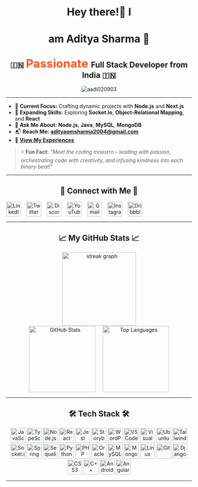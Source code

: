 <h1 align="center"> Hey there!👋 I </h1>
<h1 align="center">am Aditya Sharma 🖤</h1>
<h2 align="center">
🇮🇳 <span style="color:#ff5722; font-weight:bold; font-size: 1.5em;">
    <span class="typing" data-typed-items="Passionate, Innovative, Creative">Passionate</span>
  </span> Full Stack Developer from India 🇮🇳
</h2>

<p align="center" width="200"> <img src="https://komarev.com/ghpvc/?username=aadi020903&label=Profile%20views&color=0e75b6&style=flat" alt="aadi020903" /> </p>


---


- 🔭 **Current Focus:** Crafting dynamic projects with **Node.js** and **Next.js**
- 🌱 **Expanding Skills:** Exploring **Socket.io**, **Object-Relational Mapping**, and **React**
- 💬 **Ask Me About:** **Node.js**, **Java**, **MySQL**, **MongoDB**
- 📬 **Reach Me:** **adityaomsharma2004@gmail.com**
- 📃 [**View My Experiences**](https://drive.google.com/file/d/1mWdtiszO0h30UAPUVBjdUOleooPVms15/view?usp=drive_link)

> ⚡ **Fun Fact:** _"Meet the coding maestro – leading with passion, orchestrating code with creativity, and infusing kindness into each binary beat!"_


---

<h2 align="center">🚀 Connect with Me 🚀</h2>
<p align="center" style="display: flex; gap: 15px;">
  <a href="https://linkedin.com/in/your-linkedin" target="_blank"><img src="https://raw.githubusercontent.com/maurodesouza/profile-readme-generator/master/src/assets/icons/social/linkedin/default.svg" width="40" height="40" alt="LinkedIn"/></a>
  <a href="https://twitter.com/your-twitter" target="_blank"><img src="https://raw.githubusercontent.com/maurodesouza/profile-readme-generator/master/src/assets/icons/social/twitter/default.svg" width="40" height="40" alt="Twitter"/></a>
  <a href="https://discordapp.com/users/your-discord" target="_blank"><img src="https://raw.githubusercontent.com/maurodesouza/profile-readme-generator/master/src/assets/icons/social/discord/default.svg" width="40" height="40" alt="Discord"/></a>
  <a href="https://youtube.com/your-youtube" target="_blank"><img src="https://raw.githubusercontent.com/maurodesouza/profile-readme-generator/master/src/assets/icons/social/youtube/default.svg" width="40" height="40" alt="YouTube"/></a>
  <a href="mailto:adityaomsharma2004@gmail.com"><img src="https://raw.githubusercontent.com/maurodesouza/profile-readme-generator/master/src/assets/icons/social/gmail/default.svg" width="40" height="40" alt="Gmail"/></a>
  <a href="https://instagram.com/your-instagram" target="_blank"><img src="https://raw.githubusercontent.com/maurodesouza/profile-readme-generator/master/src/assets/icons/social/instagram/default.svg" width="40" height="40" alt="Instagram"/></a>
  <a href="https://dribbble.com/your-dribbble" target="_blank"><img src="https://raw.githubusercontent.com/maurodesouza/profile-readme-generator/master/src/assets/icons/social/dribbble/default.svg" width="40" height="40" alt="Dribbble"/></a>
</p>

---

<h2 align="center">📈 My GitHub Stats 📈</h2>
<div align="center">
  <img src="https://streak-stats.demolab.com?user=aadi020903&locale=en&mode=daily&theme=dracula&hide_border=true&border_radius=5&card_width=500&order=2" height="200" alt="streak graph" />
</div>
<div align="center" style="display: flex; justify-content: center; gap: 20px;">
  <img src="https://github-readme-stats.vercel.app/api?username=aadi020903&show_icons=true&theme=dracula&hide_border=true&include_all_commits=true&count_private=true&card_width=400" height="180" alt="GitHub Stats" />
  <img src="https://github-readme-stats.vercel.app/api/top-langs/?username=aadi020903&theme=dracula&hide_border=true&layout=compact&card_width=320" height="180" alt="Top Languages" />
</div>

---

<h2 align="center">🛠️ Tech Stack 🛠️</h2>
<p align="center">
  <img src="https://cdn.jsdelivr.net/gh/devicons/devicon/icons/javascript/javascript-original.svg" height="40" alt="JavaScript" />
  <img src="https://cdn.jsdelivr.net/gh/devicons/devicon/icons/typescript/typescript-original.svg" height="40" alt="TypeScript" />
  <img src="https://cdn.jsdelivr.net/gh/devicons/devicon/icons/nodejs/nodejs-original.svg" height="40" alt="Node.js" />
  <img src="https://cdn.jsdelivr.net/gh/devicons/devicon/icons/react/react-original.svg" height="40" alt="React" />
  <img src="https://cdn.jsdelivr.net/gh/devicons/devicon/icons/jest/jest-plain.svg" height="40" alt="Jest" />
  <img src="https://cdn.jsdelivr.net/gh/devicons/devicon/icons/storybook/storybook-original.svg" height="40" alt="Storybook" />
  <img src="https://cdn.jsdelivr.net/gh/devicons/devicon/icons/wordpress/wordpress-original.svg" height="40" alt="WordPress" />
  <img src="https://cdn.jsdelivr.net/gh/devicons/devicon/icons/vscode/vscode-original.svg" height="40" alt="VS Code" />
  <img src="https://cdn.jsdelivr.net/gh/devicons/devicon/icons/visualstudio/visualstudio-plain.svg" height="40" alt="Visual Studio" />
  <img src="https://cdn.jsdelivr.net/gh/devicons/devicon/icons/ubuntu/ubuntu-plain.svg" height="40" alt="Ubuntu" />
  <img src="https://cdn.jsdelivr.net/gh/devicons/devicon/icons/tailwindcss/tailwindcss-original-wordmark.svg" height="40" alt="Tailwind CSS" />
  <img src="https://cdn.jsdelivr.net/gh/devicons/devicon/icons/socketio/socketio-original.svg" height="40" alt="Socket.io" />
  <img src="https://cdn.jsdelivr.net/gh/devicons/devicon/icons/spring/spring-original.svg" height="40" alt="Spring" />
  <img src="https://cdn.jsdelivr.net/gh/devicons/devicon/icons/sequelize/sequelize-original.svg" height="40" alt="Sequelize" />
  <img src="https://cdn.jsdelivr.net/gh/devicons/devicon/icons/python/python-original.svg" height="40" alt="Python" />
  <img src="https://cdn.jsdelivr.net/gh/devicons/devicon/icons/php/php-original.svg" height="40" alt="PHP" />
  <img src="https://cdn.jsdelivr.net/gh/devicons/devicon/icons/oracle/oracle-original.svg" height="40" alt="Oracle" />
  <img src="https://cdn.jsdelivr.net/gh/devicons/devicon/icons/mysql/mysql-original.svg" height="40" alt="MySQL" />
  <img src="https://cdn.jsdelivr.net/gh/devicons/devicon/icons/mongodb/mongodb-original.svg" height="40" alt="MongoDB" />
  <img src="https://cdn.jsdelivr.net/gh/devicons/devicon/icons/linux/linux-original.svg" height="40" alt="Linux" />
  <img src="https://cdn.jsdelivr.net/gh/devicons/devicon/icons/git/git-original.svg" height="40" alt="Git" />
  <img src="https://cdn.jsdelivr.net/gh/devicons/devicon/icons/django/django-plain.svg" height="40" alt="Django" />
  <img src="https://cdn.jsdelivr.net/gh/devicons/devicon/icons/css3/css3-original.svg" height="40" alt="CSS3" />
  <img src="https://cdn.jsdelivr.net/gh/devicons/devicon/icons/cplusplus/cplusplus-original.svg" height="40" alt="C++" />
  <img src="https://cdn.jsdelivr.net/gh/devicons/devicon/icons/androidstudio/androidstudio-original.svg" height="40" alt="Android Studio" />
  <img src="https://cdn.jsdelivr.net/gh/devicons/devicon/icons/angularjs/angularjs-original.svg" height="40" alt="AngularJS" />
</p>

---

<!-- Snake animation for GitHub contributions -->
<!-- <img src="https://raw.githubusercontent.com/aadi020903/aadi020903/output/github-contribution-grid
